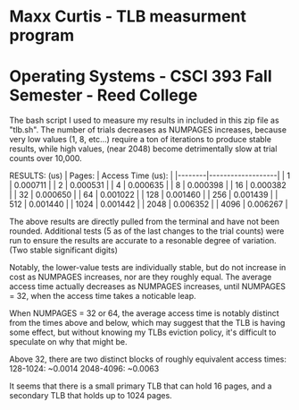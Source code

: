# Maxx Curtis - TLB measurment program
# Operating Systems - CSCI 393 Fall Semester - Reed College

The bash script I used to measure my results in included in this zip
file as "tlb.sh".
The number of trials decreases as NUMPAGES increases, because very 
low values (1, 8, etc...) require a ton of iterations to produce 
stable results, while high values, (near 2048) become detrimentally
slow at trial counts over 10,000.

RESULTS: (us)
| Pages: | Access Time (us): |
|--------|-------------------|
| 1 | 0.000711 |
| 2 | 0.000531 |
| 4 | 0.000635 |
| 8 | 0.000398 |
| 16 | 0.000382 |
| 32 | 0.000650 |
| 64 | 0.001022 |
| 128 | 0.001460 |
| 256 | 0.001439 |
| 512 | 0.001440 |
| 1024 | 0.001442 |
| 2048 | 0.006352 |
| 4096 | 0.006267 |

The above results are directly pulled from the terminal and have 
not been rounded. Additional tests (5 as of the last changes to 
the trial counts) were run to ensure the results are accurate to 
a resonable degree of variation.
(Two stable significant digits)

Notably, the lower-value tests are individually stable, but do not
increase in cost as NUMPAGES increases, nor are they roughly equal.
The average access time actually decreases as NUMPAGES increases,
until NUMPAGES = 32, when the access time takes a noticable leap.

When NUMPAGES = 32 or 64, the average access time is notably distinct
from the times above and below, which may suggest that the TLB
is having some effect, but without knowing my TLBs eviction policy,
it's difficult to speculate on why that might be.

Above 32, there are two distinct blocks of roughly equivalent
access times:
    128-1024:  ~0.0014
    2048-4096: ~0.0063

It seems that there is a small primary TLB that can hold 16 pages,
and a secondary TLB that holds up to 1024 pages.
